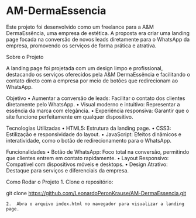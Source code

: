 # AM-DermaEssencia

Este projeto foi desenvolvido como um freelance para a A&M DermaEssência, uma empresa de estética. A proposta era criar uma landing page focada na conversão de novos leads diretamente para o WhatsApp da empresa, promovendo os serviços de forma prática e atrativa.

Sobre o Projeto

A landing page foi projetada com um design limpo e profissional, destacando os serviços oferecidos pela A&M DermaEssência e facilitando o contato direto com a empresa por meio de botões que redirecionam ao WhatsApp.

Objetivo
	•	Aumentar a conversão de leads: Facilitar o contato dos clientes diretamente pelo WhatsApp.
	•	Visual moderno e intuitivo: Representar a essência da marca com elegância.
	•	Experiência responsiva: Garantir que o site funcione perfeitamente em qualquer dispositivo.

Tecnologias Utilizadas
	•	HTML5: Estrutura da landing page.
	•	CSS3: Estilização e responsividade do layout.
	•	JavaScript: Efeitos dinâmicos e interatividade, como o botão de redirecionamento para o WhatsApp.

Funcionalidades
	•	Botão de WhatsApp: Foco total na conversão, permitindo que clientes entrem em contato rapidamente.
	•	Layout Responsivo: Compatível com dispositivos móveis e desktops.
	•	Design Atrativo: Destaque para serviços e diferenciais da empresa.

Como Rodar o Projeto
	1.	Clone o repositório:

git clone https://github.com/LeonardoPeronKrause/AM-DermaEssencia.git


	2.	Abra o arquivo index.html no navegador para visualizar a landing page.
